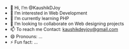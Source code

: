 - 👋 Hi, I’m @KaushikDJoy
- 👀 I’m interested in Web Development
-  🌱 I’m currently learning PHP 
- 💞️ I’m looking to collaborate on Web designing projects
- 📫 To reach me Contact: kaushikdeyjoy@gmail.com
- 😄 Pronouns: ...
- ⚡ Fun fact: ...

<!---
KaushikDJoy/KaushikDJoy is a ✨ special ✨ repository because its `README.md` (this file) appears on your GitHub profile.
You can click the Preview link to take a look at your changes.
--->
